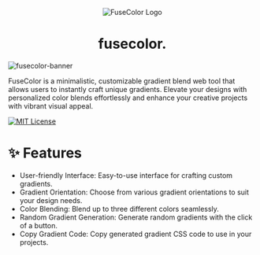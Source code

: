 <p align="center"><img src="https://github.com/vishnu1002/fuse-color/assets/145321614/49b3d8a3-0bcb-4637-be34-420a51964b27" alt="FuseColor Logo"></p>
<h1 align="center">fusecolor.</h1>

![fusecolor-banner](https://github.com/vishnu1002/fuse-color/assets/145321614/5ddfdae8-68e8-4b70-adcd-40352dc88aad)

FuseColor is a minimalistic, customizable gradient blend web tool that allows users to instantly craft unique gradients. Elevate your designs with personalized color blends effortlessly and enhance your creative projects with vibrant visual appeal.

[![MIT License](https://img.shields.io/badge/License-MIT-blue.svg)](https://choosealicense.com/licenses/mit/)

# ✨ Features
- User-friendly Interface: Easy-to-use interface for crafting custom gradients.
- Gradient Orientation: Choose from various gradient orientations to suit your design needs.
- Color Blending: Blend up to three different colors seamlessly.
- Random Gradient Generation: Generate random gradients with the click of a button.
- Copy Gradient Code: Copy generated gradient CSS code to use in your projects.
